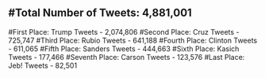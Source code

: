 #Total Number of Tweets: 4,881,001 
---
#First Place: Trump Tweets - 2,074,806
#Second Place: Cruz Tweets - 725,747
#Third Place: Rubio Tweets - 641,188
#Fourth Place: Clinton Tweets - 611,065
#Fifth Place: Sanders Tweets - 444,663
#Sixth Place: Kasich Tweets - 177,466
#Seventh Place: Carson Tweets - 123,576
#Last Place: Jeb! Tweets - 82,501
